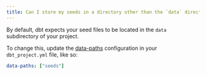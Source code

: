 ```yaml
---
title: Can I store my seeds in a directory other than the `data` directory in my project?
---
```

By default, dbt expects your seed files to be located in the `data` subdirectory
of your project.

To change this, update the [data-paths](reference/project-configs/data-paths.md) configuration in your `dbt_project.yml`
file, like so:

<File name='dbt_project.yml'>

```yml
data-paths: ["seeds"]
```

</File>
